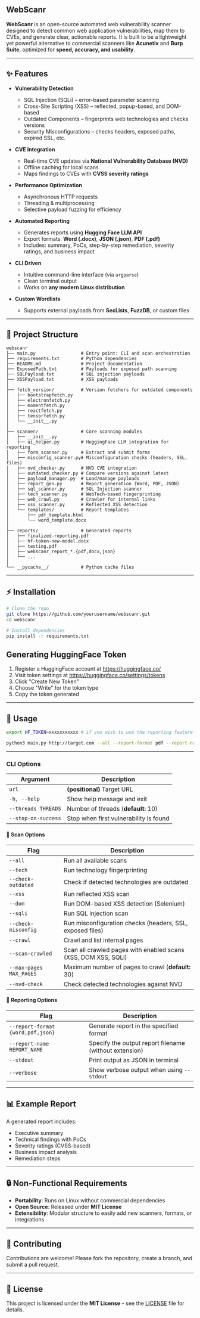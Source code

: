 ## WebScanr

**WebScanr** is an open-source automated web vulnerability scanner designed to detect common web application vulnerabilities, map them to CVEs, and generate clear, actionable reports.
It is built to be a lightweight yet powerful alternative to commercial scanners like **Acunetix** and **Burp Suite**, optimized for **speed, accuracy, and usability**.

---

## ✨ Features

* **Vulnerability Detection**

  * SQL Injection (SQLi) – error-based parameter scanning
  * Cross-Site Scripting (XSS) – reflected, popup-based, and DOM-based
  * Outdated Components – fingerprints web technologies and checks versions
  * Security Misconfigurations – checks headers, exposed paths, expired SSL, etc.

* **CVE Integration**

  * Real-time CVE updates via **National Vulnerability Database (NVD)**
  * Offline caching for local scans
  * Maps findings to CVEs with **CVSS severity ratings**

* **Performance Optimization**

  * Asynchronous HTTP requests
  * Threading & multiprocessing
  * Selective payload fuzzing for efficiency

* **Automated Reporting**

  * Generates reports using **Hugging Face LLM API**
  * Export formats: **Word (.docx)**, **JSON (.json)**, **PDF (.pdf)**
  * Includes: summary, PoCs, step-by-step remediation, severity ratings, and business impact

* **CLI Driven**

  * Intuitive command-line interface (via `argparse`)
  * Clean terminal output
  * Works on **any modern Linux distribution**

* **Custom Wordlists**

  * Supports external payloads from **SecLists**, **FuzzDB**, or custom files

---

## 📂 Project Structure

```
webscanr
├── main.py                 # Entry point: CLI and scan orchestration
├── requirements.txt        # Python dependencies
├── README.md               # Project documentation
├── ExposedPath.txt         # Payloads for exposed path scanning
├── SQLPayload.txt          # SQL injection payloads
├── XSSPayload.txt          # XSS payloads
│
├── fetch_version/          # Version fetchers for outdated components
│   ├── bootstrapfetch.py
│   ├── electronfetch.py
│   ├── momentfetch.py
│   ├── reactfetch.py
│   ├── tensorfetch.py
│   └── __init__.py
│
├── scanner/                # Core scanning modules
│   ├── __init__.py
│   ├── ai_helper.py        # HuggingFace LLM integration for reporting
│   ├── form_scanner.py     # Extract and submit forms
│   ├── misconfig_scanner.py# Misconfiguration checks (headers, SSL, files)
│   ├── nvd_checker.py      # NVD CVE integration
│   ├── outdated_checker.py # Compare versions against latest
│   ├── payload_manager.py  # Load/manage payloads
│   ├── report_gen.py       # Report generation (Word, PDF, JSON)
│   ├── sql_scanner.py      # SQL Injection scanner
│   ├── tech_scanner.py     # WebTech-based fingerprinting
│   ├── web_crawl.py        # Crawler for internal links
│   ├── xss_scanner.py      # Reflected XSS detection
│   └── templates/          # Report templates
│       ├── pdf_template.html
│       └── word_template.docx
│
├── reports/                # Generated reports
│   ├── finalized-reporting.pdf
│   ├── hf-token-new-model.docx
│   ├── testing.pdf
│   ├── webscanr_report_*.{pdf,docx,json}
│   └── ...
│
└── __pycache__/            # Python cache files

```

---

## ⚡ Installation

```bash
# Clone the repo
git clone https://github.com/yourusername/webscanr.git
cd webscanr

# Install dependencies
pip install -r requirements.txt
```

## Generating HuggingFace Token
1. Register a HuggingFace account at https://huggingface.co/
2. Visit token settings at https://huggingface.co/settings/tokens
3. Click "Create New Token"
4. Choose "Write" for the token type
5. Copy the token generated

---

## 🚀 Usage

```bash
export HF_TOKEN=xxxxxxxxxxx # if you wish to use the reporting feature

python3 main.py http://target.com --all --report-format pdf --report-name name_goes-here
```

---

### CLI Options

| Argument            | Description                            |
| ------------------- | -------------------------------------- |
| `url`               | **(positional)** Target URL            |
| `-h, --help`        | Show help message and exit             |
| `--threads THREADS` | Number of threads (**default:** 10)    |
| `--stop-on-success` | Stop when first vulnerability is found |

#### 🔎 Scan Options

| Flag                    | Description                                                    |
| ----------------------- | -------------------------------------------------------------- |
| `--all`                 | Run all available scans                                        |
| `--tech`                | Run technology fingerprinting                                  |
| `--check-outdated`      | Check if detected technologies are outdated                    |
| `--xss`                 | Run reflected XSS scan                                         |
| `--dom`                 | Run DOM-based XSS detection (Selenium)                         |
| `--sqli`                | Run SQL injection scan                                         |
| `--check-misconfig`     | Run misconfiguration checks (headers, SSL, exposed files)      |
| `--crawl`               | Crawl and list internal pages                                  |
| `--scan-crawled`        | Scan all crawled pages with enabled scans (XSS, DOM XSS, SQLi) |
| `--max-pages MAX_PAGES` | Maximum number of pages to crawl (**default:** 30)             |
| `--nvd-check`           | Check detected technologies against NVD                        |

#### 📝 Reporting Options

| Flag                              | Description                                            |
| --------------------------------- | ------------------------------------------------------ |
| `--report-format {word,pdf,json}` | Generate report in the specified format                |
| `--report-name REPORT_NAME`       | Specify the output report filename (without extension) |
| `--stdout`                        | Print output as JSON in terminal                       |
| `--verbose`                       | Show verbose output when using `--stdout`              |


---

## 📊 Example Report

A generated report includes:

* Executive summary
* Technical findings with PoCs
* Severity ratings (CVSS-based)
* Business impact analysis
* Remediation steps

---

## 🔒 Non-Functional Requirements

* **Portability**: Runs on Linux without commercial dependencies
* **Open Source**: Released under **MIT License**
* **Extensibility**: Modular structure to easily add new scanners, formats, or integrations


---

## 🤝 Contributing

Contributions are welcome! Please fork the repository, create a branch, and submit a pull request.

---

## 📜 License

This project is licensed under the **MIT License** – see the [LICENSE](LICENSE) file for details.
